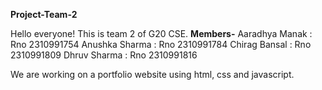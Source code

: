 **Project-Team-2**

Hello everyone!
This is team 2 of G20 CSE.
**Members-**
Aaradhya Manak : Rno 2310991754
Anushka Sharma : Rno 2310991784
Chirag Bansal : Rno 2310991809
Dhruv Sharma : Rno 2310991816

We are working on a portfolio website using html, css and javascript.

